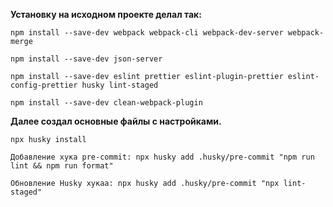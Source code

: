 **Установку на исходном проекте делал так:**

```npm install --save-dev webpack webpack-cli webpack-dev-server webpack-merge```

```npm install --save-dev json-server```

```npm install --save-dev eslint prettier eslint-plugin-prettier eslint-config-prettier husky lint-staged```

```npm install --save-dev clean-webpack-plugin```

**Далее создал основные файлы с настройками.**

```npx husky install```

```Добавление хука pre-commit: npx husky add .husky/pre-commit "npm run lint && npm run format"```

```Обновление Husky хукаа: npx husky add .husky/pre-commit "npx lint-staged"```
